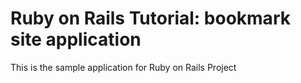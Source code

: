 # Ruby on Rails Tutorial: bookmark site application

This is the sample application for Ruby on Rails Project
